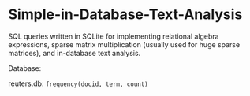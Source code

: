 Simple-in-Database-Text-Analysis
================================

SQL queries written in SQLite for implementing relational algebra expressions, sparse matrix multiplication (usually used for huge sparse matrices), and in-database text analysis.

Database:

reuters.db: <code>frequency(docid, term, count)<code>